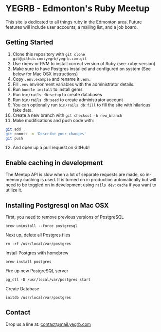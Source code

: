 # YEGRB - Edmonton's Ruby Meetup

This site is dedicated to all things ruby in the Edmonton area.
Future features will include user accounts, a mailing list, and a job board.

## Getting Started

1. Clone this repository with `git clone git@github.com:yegrb/yegrb.com.git`
2. Use rbenv or RVM to install correct version of Ruby (see .ruby-version)
3. Make sure to have Postgres installed and configured on system (See below for Mac OSX instructions)
4. Copy `.env.example` and rename it `.env`.
5. Fill `.env` environment variables with the administrator details.
6. Run `bundle install` to install gems
7. Run `bin/rails db:setup` to create databases
8. Run `bin/rails db:seed` to create administrator account
9. You can optionally run `bin/rails db:fill` to fill the site with hilarious fake data.
10. Create a new branch with `git checkout -b new_branch`
11. Make modifications and push code with:

```bash
git add .
git commit -m 'Describe your changes'
git push
```

12. And open up a pull request on GitHub!

## Enable caching in development

The Meetup API is slow when a lot of separate requests are made, so in-memory caching is used. It is turned on in production automatically but will need to be toggled on in development using `rails dev:cache` if you want to utilize it.

## Installing Postgresql on Mac OSX

First, you need to remove previous versions of PostgreSQL

`brew uninstall --force postgresql`

Next up, delete all Postgres files

`rm -rf /usr/local/var/postgres`

Install Postgres with homebrew

`brew install postgres`

Fire up new PostgreSQL server

`pg_ctl -D /usr/local/var/postgres start`

Create Database

`initdb /usr/local/var/postgres`

## Contact

Drop us a line at: contact@mail.yegrb.com
